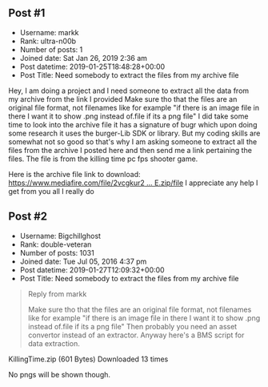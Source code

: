 ## Post #1
- Username: markk
- Rank: ultra-n00b
- Number of posts: 1
- Joined date: Sat Jan 26, 2019 2:36 am
- Post datetime: 2019-01-25T18:48:28+00:00
- Post Title: Need somebody to extract the files from my archive file

Hey, I am doing a project and I need someone to extract all the data from my archive from the link I provided
Make sure tho that the files are an original file format, not filenames like for example "if there is an image file in there I want it to show .png instead of.file if its a png file"
I did take some time to look into the archive file it has a signature of bugr which upon doing some research it uses the burger-Lib SDK or library.
But my coding skills are somewhat not so good so that's why I am asking someone to extract all the files from the archive I posted here and then send me a 
link pertaining the files.
The file is from the killing time pc fps shooter game. 

Here is the archive file link to download: [https://www.mediafire.com/file/2vcgkur2 ... E.zip/file](https://www.mediafire.com/file/2vcgkur2h0vrklu/KILLTIME.zip/file)
I appreciate any help I get from you all I really do
## Post #2
- Username: Bigchillghost
- Rank: double-veteran
- Number of posts: 1031
- Joined date: Tue Jul 05, 2016 4:37 pm
- Post datetime: 2019-01-27T12:09:32+00:00
- Post Title: Need somebody to extract the files from my archive file

> Reply from markk
>
> Make sure tho that the files are an original file format, not filenames like for example "if there is an image file in there I want it to show .png instead of.file if its a png file"
Then probably you need an asset convertor instead of an extractor. Anyway here's a BMS script for data extraction.


 KillingTime.zip
(601 Bytes) Downloaded 13 times


No pngs will be shown though.
